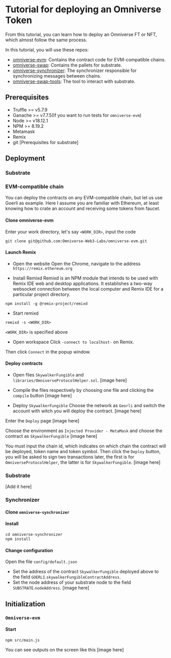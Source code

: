 # Tutorial for deploying an Omniverse Token

From this tutorial, you can learn how to deploy an Omniverse FT or NFT, which almost follow the same process. 

In this tutorial, you will use these repos:
- [omniverse-evm](https://github.com/Omniverse-Web3-Labs/omniverse-evm): Contains the contract code for EVM-compatible chains.  
- [omniverse-swap](https://github.com/Omniverse-Web3-Labs/omniverse-swap): Contains the pallets for substrate.  
- [omniverse-synchronizer](https://github.com/Omniverse-Web3-Labs/omniverse-synchronizer): The synchronizer responsible for synchronizing messages between chains.
- [omniverse-swap-tools](git@github.com:Omniverse-Web3-Labs/omniverse-swap-tools.git): The tool to interact with substrate.

## Prerequisites
- Truffle >= v5.7.9
- Ganache >= v7.7.5(If you want to run tests for `omniverse-evm`)
- Node >= v18.12.1
- NPM >= 8.19.2
- Metamask
- Remix
- git
[Prerequisites for substrate]

## Deployment
### Substrate

### EVM-compatible chain
You can deploy the contracts on any EVM-compatible chain, but let us use Goerli as example. Here I assume you are familiar with Ethereum, at least knowing how to crate an account and receiving some tokens from faucet.

#### Clone omniverse-evm
Enter your work directory, let's say `<WORK_DIR>`, input the code
```
git clone git@github.com:Omniverse-Web3-Labs/omniverse-evm.git
```

#### Launch Remix
- Open the website
Open the Chrome, navigate to the address `https://remix.ethereum.org`

- Install Remixd
Remixd is an NPM module that intends to be used with Remix IDE web and desktop applications. It establishes a two-way websocket connection between the local computer and Remix IDE for a particular project directory.

```
npm install -g @remix-project/remixd
```

- Start remixd
```
remixd -s <WORK_DIR>
```
`<WORK_DIR>` is specified above

- Open workspace
Click `-connect to localhost-` on Remix.

Then click `Connect` in the popup window.

#### Deploy contracts
- Open files `SkywalkerFungible` and `libraries/OmniverseProtocolHelper.sol`.
[image here]

- Compile the files respectively by choosing one file and clicking the `compile` button
[image here]

- Deploy `SkywalkerFungible`
Choose the network as `Georli` and switch the account with witch you will deploy the contract.
[image here]

Enter the `Deploy` page
[image here]

Choose the environment as `Injected Provider - MetaMask` and choose the contract as `SkywalkerFungible`
[image here]

You must input the chain id, which indicates on which chain the contract will be deployed, token name and token symbol. Then click the `Deploy` button, you will be asked to sign two transactions later, the first is for `OmniverseProtocolHelper`, the latter is for `SkywalkerFungible`.
[image here]

### Substrate
[Add it here]

### Synchronizer
#### Clone `omniverse-synchronizer`

#### Install
```
cd omniverse-synchronizer
npm install
```

#### Change configuration
Open the file `config/default.json`
- Set the address of the contract `SkywalkerFungible` deployed above to the field `GOERLI`.`skywalkerFungibleContractAddress`.
- Set the node address of your substrate node to the field `SUBSTRATE`.`nodeAddress`.
[image here]

## Initialization
### `Omniverse-evm`


#### Start
```
npm src/main.js
```

You can see outputs on the screen like this
[image here]